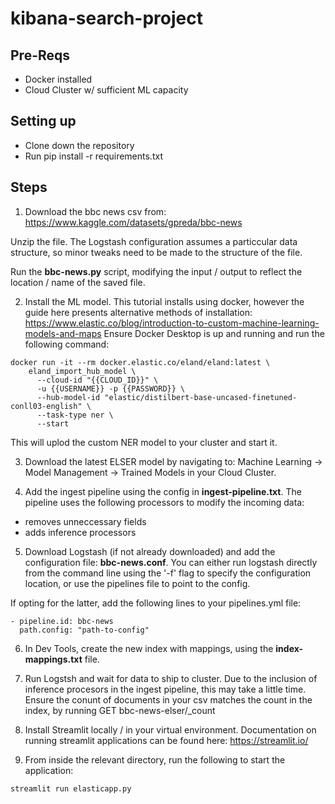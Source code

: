 # kibana-search-project

## Pre-Reqs
- Docker installed
- Cloud Cluster w/ sufficient ML capacity

## Setting up
- Clone down the repository 
- Run pip install -r requirements.txt 

## Steps
1. Download the bbc news csv from: https://www.kaggle.com/datasets/gpreda/bbc-news

Unzip the file. The Logstash configuration assumes a particcular data structure, so minor tweaks need to be made to the structure of the file. 

Run the **bbc-news.py** script, modifying the input / output to reflect the location / name of the saved file.

2. Install the ML model. This tutorial installs using docker, however the guide here presents alternative methods of installation: https://www.elastic.co/blog/introduction-to-custom-machine-learning-models-and-maps
Ensure Docker Desktop is up and running and run the following command:
```
docker run -it --rm docker.elastic.co/eland/eland:latest \
    eland_import_hub_model \
      --cloud-id "{{CLOUD_ID}}" \
      -u {{USERNAME}} -p {{PASSWORD}} \
      --hub-model-id "elastic/distilbert-base-uncased-finetuned-conll03-english" \
      --task-type ner \
      --start
```

This will uplod the custom NER model to your cluster and start it. 

3. Download the latest ELSER model by navigating to: Machine Learning -> Model Management -> Trained Models in your Cloud Cluster. 

4. Add the ingest pipeline using the config in **ingest-pipeline.txt**. The pipeline uses the following processors to modify the incoming data:
- removes unneccessary fields
- adds inference processors

5. Download Logstash (if not already downloaded) and add the configuration file: **bbc-news.conf**.
You can either run logstash directly from the command line using the '-f' flag to specify the configuration location, or use the pipelines file to point to the config.

If opting for the latter, add the following lines to your pipelines.yml file:

```
- pipeline.id: bbc-news
  path.config: "path-to-config"
```

6. In Dev Tools, create the new index with mappings, using the **index-mappings.txt** file. 

7. Run Logstsh and wait for data to ship to cluster. Due to the inclusion of inference procesors in the ingest pipeline, this may take a little time. Ensure the conunt of documents in your csv matches the count in the index, by running GET bbc-news-elser/_count

8. Install Streamlit locally / in your virtual environment. Documentation on running streamlit applications can be found here: https://streamlit.io/

9. From inside the relevant directory, run the following to start the application:

```
streamlit run elasticapp.py 
```

